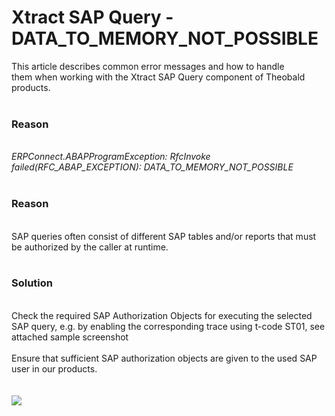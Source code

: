 # Xtract SAP Query - DATA_TO_MEMORY_NOT_POSSIBLE

<!--html--><div style="font-size: 14px;">This article describes common error messages and how to handle them&nbsp;<span style="font-size: 14px;">when working with the Xtract SAP Query component of Theobald products.</span></div>
<div style="font-size: 14px;"><br>
</div><h3 style="">Reason</h3><div><i><br></i></div><div><i>ERPConnect.ABAPProgramException: RfcInvoke failed(RFC_ABAP_EXCEPTION): DATA_TO_MEMORY_NOT_POSSIBLE</i><br></div>
<div style=""><br>
</div><h3 style="">Reason</h3><div><br></div><div style="">SAP queries often consist of different SAP tables and/or reports that must be authorized by the caller at runtime.<br></div>
<div style=""><br>
</div><h3 style="">Solution</h3><div style=""><br></div><div style="">Check the required SAP&nbsp;Authorization Objects for executing the selected SAP query, e.g. by enabling the corresponding trace using t-code ST01, see attached sample screenshot</div><div style=""><br></div><div style="">Ensure that sufficient SAP authorization objects are given to the used SAP user in our products.</div><div style=""><br></div><div style=""><br></div><div style=""><img src="https://support.theobald-software.com/helpdesk/File/Get/95366" class="resizable" style="max-width: 100%;"><br></div>